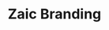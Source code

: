 ---
layout: post
type: post
title: Zaic Branding

description: "Desenvolvimento do site Zaic Branding utilizando WordPress e Vue.js."
categories: ['portfolio']
tags: ['Front-end', 'WordPress', 'Vue']
type: single
live: "https://nutricionista.valesaudesempre.com.br/"
permalink: /portfolio/:title/
---